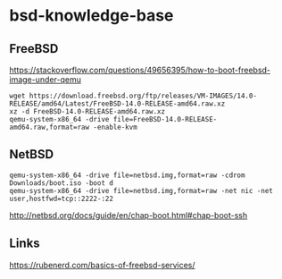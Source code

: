 # bsd-knowledge-base

## FreeBSD

https://stackoverflow.com/questions/49656395/how-to-boot-freebsd-image-under-qemu

```
wget https://download.freebsd.org/ftp/releases/VM-IMAGES/14.0-RELEASE/amd64/Latest/FreeBSD-14.0-RELEASE-amd64.raw.xz
xz -d FreeBSD-14.0-RELEASE-amd64.raw.xz
qemu-system-x86_64 -drive file=FreeBSD-14.0-RELEASE-amd64.raw,format=raw -enable-kvm
```

## NetBSD

```
qemu-system-x86_64 -drive file=netbsd.img,format=raw -cdrom Downloads/boot.iso -boot d
qemu-system-x86_64 -drive file=netbsd.img,format=raw -net nic -net user,hostfwd=tcp::2222-:22
```

http://netbsd.org/docs/guide/en/chap-boot.html#chap-boot-ssh

## Links

https://rubenerd.com/basics-of-freebsd-services/
